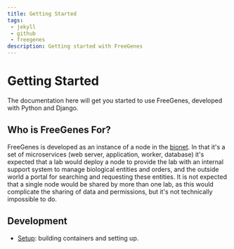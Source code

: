```yaml
---
title: Getting Started
tags: 
 - jekyll
 - github
 - freegenes
description: Getting started with FreeGenes
---
```


# Getting Started

The documentation here will get you started to use FreeGenes, developed
with Python and Django.

## Who is FreeGenes For?

FreeGenes is developed as an instance of a node in the [bionet](https://biobricks.org/bionet/). 
In that it's a set of microservices (web server, application, worker, database) it's expected
that a lab would deploy a node to provide the lab with an internal support system
to manage biological entities and orders, and the outside world a portal for
searching and requesting these entities. It is not expected that a single node
would be shared by more than one lab, as this would complicate the sharing of
data and permissions, but it's not technically impossible to do.

## Development

 - [Setup](development/setup): building containers and setting up.
